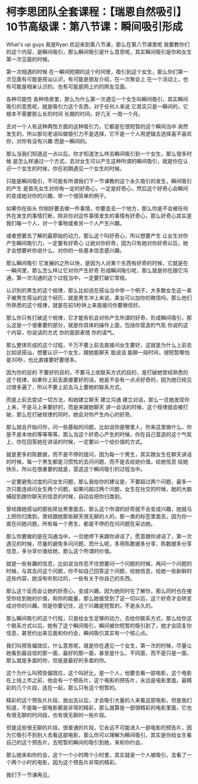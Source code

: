 # 柯李思团队全套课程：【瑞恩自然吸引】10节高级课：第八节课：瞬间吸引形成

What's up guys 我是Ryan 欢迎来到第八节课，那么在第八节课里呢 我要教你们的这个内容，是瞬间吸引，那么瞬间吸引是什么意思呢，其实瞬间吸引是你和女生第一次见面的时候。

第一次相遇的时候 在一瞬间短期的这个时间里，吸引到这个女生，那么你们第一次见面有可能是搭讪认识，有可能是朋友介绍，在一次聚会上 在一个活动上，也有可能是相亲认识的，也有可能是网上约的网友见面。

各种可能性 各种场景里，那么为什么第一次遇见一个女生叫瞬间吸引，其实瞬间吸引的意思呢，就是吸引力这个东西，对于任何人来说 它其实只是一瞬间的，它根本不需要那么长的时间 长期的时间，好几天 一周一个月。

去对一个人有这种两性方面的这种吸引力，它都是在很短暂的这个瞬间当中 突然发生的，所以那句老话叫做吸引力不是选择，它不是一个人用逻辑去选择喜不喜欢你，对你有没有兴趣 而是一瞬间的。

那么当我们知道这一点以后，你才知道怎么样去瞬间吸引到一个女生，那么很多时候 是怎么样通过一个方式，去对女生可以产生这种所谓的瞬间吸引，就是你在认识一个女生的时候，你在初期遇见一个女生的时候。

只能是瞬间吸引，不可能有所谓我们下一节课教的这个永久吸引的发生，瞬间吸引的产生 是首先女生对你有一定的好奇心，一定是好奇心，然后这个好奇心会瞬间的变成她对你的兴趣，举一个很简单的例子。

如果你在街头 你刚好要去做一件事情，你要走去一个地方，那么你是不会被任何外在发生的事情打断，除非你对这件事情发生的事情有好奇心，那么好奇心其实是我们每一个人，对一个事物或者另一个人产生兴趣。

或者想要去了解的最原始的动力，那么这个叫好奇心，所以想要产生 让女生对你产生瞬间吸引力，一定要有好奇心 让她对你好奇，因为只有她对你好奇以后，她才会想要听你说什么，对你的一些基本信息感兴趣。

那么瞬间吸引 它发展的之所以快，是因为人对某个东西有好奇的时候，它就是在一瞬间里，那么怎么样让它对你产生好奇 形成瞬间吸引呢，那么就是你在跟它沟通，第一次沟通的这个过程当中，一定要打破它常规。

认识别的男生的这个规律，那么比如说在搭讪当中举一个例子，大多数女生这一辈子被男生搭讪的这个经历，就是男生冲上来说，美女可以加你的微信吗，那么他们所熟悉的这个规律，就是在前5秒钟上来直接问你要微信好。

那么你只有打破这个规律，它才能有机会对你产生所谓的好奇，形成瞬间吸引，那么这是一个很重要的部分，就是你具体的操作上面，包括你营造的气氛 你说的这个内容，你说话的方式 你的面部表情 你的语气。

那么整体形成的这个过程，千万不要上前去直接问女生要好，这就是为什么上前去比如说搭讪，想要认识一个女生，跟她能聊天 能说话 能聊一段时间，很短暂哪怕是30秒，也比直接要好要很多。

因为你的目的 不要好的目的，不要马上收联系方式的目的，是打破她曾经熟悉的这个规律，如果你上前去直接要好的话，她是不会有一点点好奇的，因为她已经见过很多遍了，所以不要上前去马上要她的联系方式。

而是上前去尝试一切方法，和她建立聊天 建立沟通 建立对话，那么一旦她发现你上来，不是马上来要好的，而是来跟她聊天 讲一会话的时候，这个规律就会被打破，那么在打破规律的同时，她会对你产生内心的好奇。

那么就会开始问你，问一些基础的问题，比如说你是哪里人，你来这里做什么，你是不是本地的等等等等，那么当这个好奇心产生的时候，你在自己营造的这个气氛上，你在回答她在讲话的时候，一定要以一个给价值的方式。

就是更多的陈数据，而不是不停的提问，因为每一个男生，其实跟女生在聊天讲话的时候，每一个男生都是习惯性的去问问题，而不是去给她价值，给她信息 给她快乐，所以在很重要的就是，营造这个瞬间吸引的过程当中。

一定要避免过度的问女生问题，那么我给你的建议是，不要超过两个问题，最多一次只能连续问女生两个问题，如果问超过两个问题，女生在社交的时候，她的大脑捕捉到跟你聊天的信息的时候，自动会把你归类到。

曾经跟她搭讪的那些屌丝男里面去，那么这个所谓的好奇就不会变成兴趣，她就马上把你归类到，曾经跟她那些聊天很无聊的人的，那一类的标签里面去，因为你一直在问她问题，所有每一个男生，都是不停的在问问题在采访她。

那么你要做的是在沟通当中，一旦她停下来跟你讲话了，愿意跟你讲话了，第一次遇见的时候，尽量的避免多问问题，而什么呢，多用陈数据多分享，陈数据多分享信息，多分享价值给她，那么这个所谓的价值。

就是一些有趣的信息，比如说当你忍不住想要问一个问题的时候，再问一个问题的时候，与其去问这个问题，你不如自己回答这个问题，给她信息，给她一些新鲜的这些内容，她没有听到过的，一些有关于你自己的东西。

那么这个反而会让她的好奇心，变成兴趣，因为她同时在了解你，那么同时也在接受你给到她的价值，和你的能量，那么她接受到了这一切以后，这个好奇才会转变成对你的兴趣，但是你要记住，这个兴趣是短暂的，不是永久的。

那么瞬间吸引的这个行程，只是给女生足够的动力，去给你联系方式，那么给你这个联系方式以后，她有了这个瞬间吸引，瞬间被你短暂的吸引到了，她才会回复你信息，甚至约出来见面和你约会，瞬间吸引其实有一个核心点。

我们叫预告偏效应，什么意思呢，就是你在遇见一个女生，第一次的时候，尽量让她看到最自信的那一面，最好的那一面，甚至是什么，不同面，而不是只是一面，那么就是多面的你，但是是最好的多面的你。

这个为什么叫预告偏效应，这个叫好比，是一个人，他要去看一部电影，这个电影在上线上市之前，他会有一个预告片，这个电影的预告片，永远是电影里面，最精彩的几个片段，连在一起，那么只有这个短暂的。

精彩的这个预告片片段，放出去以后，才会吸引大量的人来看这部电影，但是我们知道，不是每一部电影都是非常的精彩，那么就算是一部很精彩的电影里面，它也有很无聊的时间段，也有很无聊的一些片段。

但是这些很无聊的片段，很普通的片段，它永远不可能进入一部电影的预告片，因为它吸引不到别人去看这部电影，那么你可以理解为瞬间吸引，其实是你给女生看自己的这个预告片，去短暂的瞬间的吸引到她，来和你约会。

那么她来和你约会，这个一个小时两个小时里，其实就是一个人被吸引，去看了一个两个小时的电影，因为这个预告片非常的精彩。

我们下一节课再见。